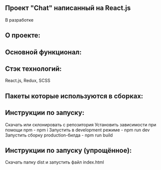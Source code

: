 ## Проект "Chat" написанный на React.js
В разработке
## О проекте:

## Основной функционал:


##  Стэк технологий:
React.js, Redux, SCSS

## Пакеты которые используются в сборках:


## Инструкции по запуску:
Скачать или склонировать с репозитория
Установить зависимости при помощи npm - npm i
Запустить в development режиме - npm run dev
Запустить сборку production-билда - npm run build

## Инструкции по запуску (упрощённое):
Скачать папку dist и запустить файл index.html
